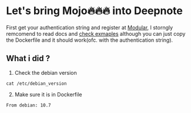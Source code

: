 # Let's bring Mojo🔥🔥🔥 into Deepnote

First get your authentication string and register at [Modular](https://www.modular.com/max/mojo), I storngly remcomend to read docs and [check exmaples](https://github.com/modularml/mojo) although you can just copy the Dockerfile and it should work(ofc. with the authentication string).

## What i did ?
1. Check the debian version
```
cat /etc/debian_version
``` 
2. Make sure it is in Dockerfile
```
From debian: 10.7
